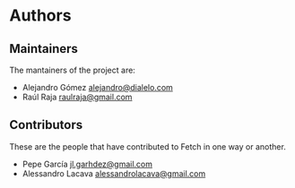 # Authors

## Maintainers

The mantainers of the project are:

- Alejandro Gómez <alejandro@dialelo.com>
- Raúl Raja <raulraja@gmail.com>

## Contributors

These are the people that have contributed to Fetch in one way or another.

- Pepe García <jl.garhdez@gmail.com>
- Alessandro Lacava <alessandrolacava@gmail.com>
